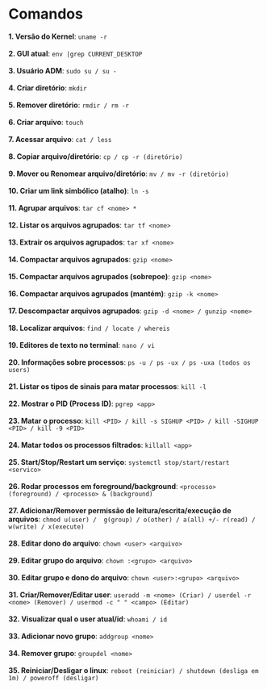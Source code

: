 # Comandos

**1. Versão do Kernel**:
``` uname -r ``` </br> </br>
**2. GUI atual**:
``` env |grep CURRENT_DESKTOP ``` </br> </br>
**3. Usuário ADM**:
``` sudo su / su - ``` </br> </br>
**4. Criar diretório**: 
``` mkdir ``` </br> </br>
**5. Remover diretório**:
``` rmdir / rm -r ``` </br> </br>
**6. Criar arquivo**:
``` touch ``` </br> </br>
**7. Acessar arquivo**:
``` cat / less ``` </br> </br>
**8. Copiar arquivo/diretório**:
``` cp / cp -r (diretório) ``` </br> </br>
**9. Mover ou Renomear arquivo/diretório**:
``` mv / mv -r (diretório) ``` </br> </br>
**10. Criar um link simbólico (atalho)**:
``` ln -s ``` </br> </br>
**11. Agrupar arquivos**:
``` tar cf <nome> * ``` </br> </br>
**12. Listar os arquivos agrupados**:
``` tar tf <nome> ``` </br> </br>
**13. Extrair os arquivos agrupados**:
``` tar xf <nome> ``` </br> </br>
**14. Compactar arquivos agrupados**:
``` gzip <nome> ``` </br> </br>
**15. Compactar arquivos agrupados (sobrepoe)**:
``` gzip <nome> ``` </br> </br>
**16. Compactar arquivos agrupados (mantém)**:
``` gzip -k <nome> ``` </br> </br>
**17. Descompactar arquivos agrupados**:
``` gzip -d <nome> / gunzip <nome> ``` </br> </br>
**18. Localizar arquivos**:
``` find / locate / whereis ``` </br> </br>
**19. Editores de texto no terminal**:
``` nano / vi ``` </br> </br>
**20. Informações sobre processos**:
``` ps -u / ps -ux / ps -uxa (todos os users) ``` </br> </br>
**21. Listar os tipos de sinais para matar processos**:
``` kill -l ``` </br> </br>
**22. Mostrar o PID (Process ID)**:
``` pgrep <app> ``` </br> </br>
**23. Matar o processo**:
``` kill <PID> / kill -s SIGHUP <PID> / kill -SIGHUP <PID> / kill -9 <PID> ``` </br> </br>
**24. Matar todos os processos filtrados**:
``` killall <app> ``` </br> </br>
**25. Start/Stop/Restart um serviço**:
``` systemctl stop/start/restart <servico> ``` </br> </br>
**26. Rodar processos em foreground/background**:
``` <processo> (foreground) / <processo> & (background) ``` </br> </br>
**27. Adicionar/Remover permissão de leitura/escrita/execução de arquivos**:
``` chmod u(user) /  g(group) / o(other) / a(all) +/- r(read) / w(write) / x(execute) ``` </br> </br>
**28. Editar dono do arquivo**:
``` chown <user> <arquivo> ``` </br> </br>
**29. Editar grupo do arquivo**:
``` chown :<grupo> <arquivo> ``` </br> </br>
**30. Editar grupo e dono do arquivo**:
``` chown <user>:<grupo> <arquivo> ``` </br> </br>
**31. Criar/Remover/Editar user**:
``` useradd -m <nome> (Criar) / userdel -r <nome> (Remover) / usermod -c " " <campo> (Editar) ``` </br> </br>
**32. Visualizar qual o user atual/id**: 
``` whoami / id ``` </br> </br>
**33. Adicionar novo grupo**: 
``` addgroup <nome> ``` </br> </br>
**34. Remover grupo**: 
``` groupdel <nome> ``` </br> </br>
**35. Reiniciar/Desligar o linux**: 
``` reboot (reiniciar) / shutdown (desliga em 1m) / poweroff (desligar) ``` </br> </br>
